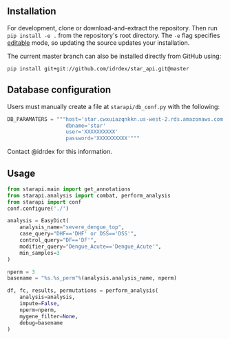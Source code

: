 ## Installation

For development, clone or download-and-extract the repository. Then run `pip install -e .` from the repository's root directory. The `-e` flag specifies [editable](https://pythonhosted.org/setuptools/setuptools.html#development-mode) mode, so updating the source updates your installation.

The current master branch can also be installed directly from GitHub using:

```
pip install git+git://github.com/idrdex/star_api.git@master
```

## Database configuration

Users must manually create a file at `starapi/db_conf.py` with the following:

```python
DB_PARAMATERS = """host='star.cwxuiazqnkkn.us-west-2.rds.amazonaws.com'
                   dbname='star'
                   user='XXXXXXXXXX'
                   password='XXXXXXXXXX'"""
```

Contact @idrdex for this information.


## Usage

```python
from starapi.main import get_annotations
from starapi.analysis import combat, perform_analysis
from starapi import conf
conf.configure('./')

analysis = EasyDict(
    analysis_name="severe_dengue_top",
    case_query="DHF=='DHF' or DSS=='DSS'",
    control_query="DF=='DF'",
    modifier_query="Dengue_Acute=='Dengue_Acute'",
    min_samples=3
)

nperm = 3
basename = "%s.%s_perm"%(analysis.analysis_name, nperm)

df, fc, results, permutations = perform_analysis(
    analysis=analysis,
    impute=False,
    nperm=nperm,
    mygene_filter=None,
    debug=basename
)
```
